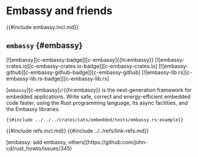 # Embassy and friends

{{#include embassy.incl.md}}

## `embassy` {#embassy}

[![embassy][c-embassy-badge]][c-embassy]{{hi:embassy}}
[![embassy-crates.io][c-embassy-crates.io-badge]][c-embassy-crates.io]
[![embassy-github][c-embassy-github-badge]][c-embassy-github]
[![embassy-lib.rs][c-embassy-lib.rs-badge]][c-embassy-lib.rs]

[`embassy`][c-embassy]⮳{{hi:embassy}} is the next-generation framework for embedded applications. Write safe, correct and energy-efficient embedded code faster, using the Rust programming language, its async facilities, and the Embassy libraries.

```rust,editable
{{#include ../../../crates/cats/embedded/tests/embassy.rs:example}}
```

{{#include refs.incl.md}}
{{#include ../../refs/link-refs.md}}

<div class="hidden">
[embassy: add embassy, others](https://github.com/john-cd/rust_howto/issues/345)

</div>
